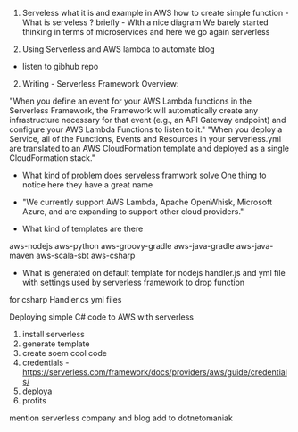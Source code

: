 1. Serveless what it is and example in AWS how to create simple function - What is serveless ? briefly - WIth a nice diagram
We barely started thinking in terms of microservices and here we go again serverless

3. Using Serverless and AWS lambda to automate blog
- listen to gibhub repo
2. Writing - Serverless Framework Overview:

"When you define an event for your AWS Lambda functions in the Serverless Framework, the Framework will automatically create any infrastructure necessary for that event (e.g., an API Gateway endpoint) and configure your AWS Lambda Functions to listen to it." "When you deploy a Service, all of the Functions, Events and Resources in your serverless.yml are translated to an AWS CloudFormation template and deployed as a single CloudFormation stack."

- What kind of problem does serveless framwork solve
One thing to notice here they have a great name

-  "We currently support AWS Lambda, Apache OpenWhisk, Microsoft Azure, and are expanding to support other cloud providers."

- What kind of templates are there

aws-nodejs
aws-python
aws-groovy-gradle
aws-java-gradle
aws-java-maven
aws-scala-sbt
aws-csharp

- What is generated on default template
for nodejs
handler.js and yml file with settings used by serverless framework to drop function

for csharp
Handler.cs
yml files

Deploying simple C# code to AWS with serverless

1.  install serverless
2. generate template
3. create soem cool code
4. credentials -https://serverless.com/framework/docs/providers/aws/guide/credentials/
5. deploya
6. profits

mention serverless company and blog add to dotnetomaniak 
